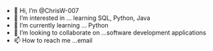 - 👋 Hi, I’m @ChrisW-007
- 👀 I’m interested in ... learning SQL, Python, Java
- 🌱 I’m currently learning ... Python
- 💞️ I’m looking to collaborate on ...software development applications
- 📫 How to reach me ...email 

<!---
ChrisW-007/ChrisW-007 is a ✨ special ✨ repository because its `README.md` (this file) appears on your GitHub profile.
You can click the Preview link to take a look at your changes.
--->
